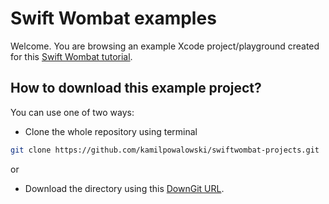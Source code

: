 # Swift Wombat examples

Welcome. You are browsing an example Xcode project/playground created for this [Swift Wombat tutorial](https://blog.kamil.id/swiftwombat/how-to-dim-image-for-dark-mode-using-colorscheme-in-swiftui/).

## How to download this example project?

You can use one of two ways:

- Clone the whole repository using terminal

```bash
git clone https://github.com/kamilpowalowski/swiftwombat-projects.git
```

or

- Download the directory using this [DownGit URL](https://downgit.github.io/#/home?url=https://github.com/kamilpowalowski/swiftwombat-projects/tree/main/ColorScheme).
